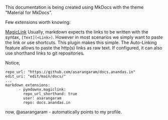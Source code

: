 This documentation is being created using MkDocs with the theme "Material for MkDocs".

Few extensions worth knowing:

[MagicLink](https://facelessuser.github.io/pymdown-extensions/extensions/magiclink)
Usually, markdown expects the links to be written with the syntax, ```[Text](<Link>)```. However in most scenarios we simply want to paste the link or use shortcuts. This plugin makes this simple. The Auto-Linking feature allows to paste the http(s) links as raw text. If configured,  it can also use shorthand links to git repositories.

Notice, 
```
repo_url: "https://github.com/asarangaram/docs.anandas.in"
edit_uri: "edit/main/docs/"
...
markdown_extensions:
	  - pymdownx.magiclink:
		repo_url_shorthand: true
		user: asarangaram
		repo: docs.anandas.in

```

now, 
@asarangaram - automatically points to my profile.



